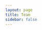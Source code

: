 ```yaml
---
layout: page
title: Team
sidebar: false
---
```

<script setup>
import {
  VPTeamPage,
  VPTeamPageTitle,
  VPTeamMembers,
  VPTeamPageSection
} from 'vitepress/theme'

const director = [
    {
        avatar: 'https://cdn.discordapp.com/avatars/271688304674471937/e29d97d1eb733dbbb3040671d09e8be1.webp?size=128',
        name: 'Elitefighter',
        title: 'Founder',
        links: [
            { icon: 'github', link: 'https://github.com/Masterspooni' },
            { icon: 'discord', link: 'https://discordapp.com/users/271688304674471937/' },
        ]
    },
]

const supervisor = [
    {
        avatar: 'https://cdn.discordapp.com/avatars/478599137563115520/49f8783229956455cc764198834e711d.webp?size=128',
        name: 'FINN',
        title: 'Lead Mapper',
        links: [
            { icon: 'discord', link: 'https://discordapp.com/users/478599137563115520/' },
        ]
    },
]

const artist = [
    {
        avatar: 'https://cdn.discordapp.com/avatars/540860975218163724/d6f5541116792884ee7a3aeee462e450.webp?size=128',
        name: 'Arthur Mottergan',
        title: 'Lead 3D Artist',
        links: [
            { icon: 'github', link: 'https://github.com/Simastrix' },
            { icon: 'discord', link: 'https://discordapp.com/users/540860975218163724/' },
        ]
    },
    {
        avatar: 'https://cdn.discordapp.com/avatars/158243778895937536/a_1858e49f686435f49d64d657d87522ef.gif?size=128',
        name: 'Mike',
        title: '3D Artist',
        links: [
            { icon: 'discord', link: 'https://discordapp.com/users/158243778895937536/' },
        ]
    },
    {
        avatar: 'https://cdn.discordapp.com/avatars/1033065913219555358/70f51bdc031fc05a47f6bfb428af89e4.webp?size=128',
        name: 'Howard',
        title: '3D Artist',
        links: [
            { icon: 'discord', link: 'https://discordapp.com/users/1033065913219555358/' },
        ]
    },
    {
        avatar: 'https://cdn.discordapp.com/avatars/335141940561575936/9f67e8070eabc252309b4a51b52f4784.webp?size=128',
        name: 'CoralStar',
        title: 'Junior 3D Artist',
        links: [
            { icon: 'discord', link: 'https://discordapp.com/users/335141940561575936/' },
        ]
    },
]

const developer = [
    {
        avatar: 'https://cdn.discordapp.com/avatars/549911000976195590/94bdab75a18e8191e71478bcc86e414d.webp?size=128',
        name: 'Emotion',
        title: 'Developer',
        links: [
            { icon: 'github', link: 'https://github.com/Emotion06' },
            { icon: 'discord', link: 'https://discordapp.com/users/549911000976195590/' },
        ]
    },
    {
        avatar: 'https://cdn.discordapp.com/avatars/352854698660724738/97f4a19413d024afb72a37aedf1c190d.webp?size=128',
        name: 'DrShwaggins',
        title: 'Developer',
        links: [
            { icon: 'discord', link: 'https://discordapp.com/users/352854698660724738/' },
        ]
    },
    {
        avatar: 'user.png',
        name: 'LeFruJohn',
        title: 'Developer',
        links: [
            { icon: 'discord', link: 'https://discordapp.com/users/893217081900802101/' },
        ]
    },
]

const mapper = [
    {
        avatar: 'https://cdn.discordapp.com/avatars/331861578842636301/d6afea1b6c57dfbf6f4dbbea1d4315b0.webp?size=128',
        name: 'Alina',
        title: 'Mapper',
        links: [
            { icon: 'discord', link: 'https://discordapp.com/users/331861578842636301/' },
        ]
    },
    {
        avatar: 'https://cdn.discordapp.com/avatars/355024108301582349/20065ddc60918ce09dde24fcbd78f514.webp?size=128',
        name: 'Leesh',
        title: 'Mapper',
        links: [
            { icon: 'discord', link: 'https://discordapp.com/users/355024108301582349/' },
        ]
    },
    {
        avatar: 'https://cdn.discordapp.com/avatars/404260740275503105/fa698d2e1131311ff6f8b28f99fcef80.webp?size=128',
        name: 'Sprudeli',
        title: 'Mapper',
        links: [
            { icon: 'discord', link: 'https://discordapp.com/users/404260740275503105/' },
        ]
    },
    {
        avatar: 'https://cdn.discordapp.com/avatars/274553699727310848/498c77a79393df52db811d744387e691.png?size=128',
        name: 'Cookee',
        title: 'Mapper',
        links: [
            { icon: 'discord', link: 'https://discordapp.com/users/274553699727310848/' },
        ]
    },
    {
        avatar: 'https://cdn.discordapp.com/avatars/198670591820038144/c4eabf1d18be73bf6c65d96be7eb6ea4.webp?size=128',
        name: 'starburns',
        title: 'Mapper',
        links: [
            { icon: 'discord', link: 'https://discordapp.com/users/198670591820038144/' },
        ]
    },
    {
        avatar: 'https://cdn.discordapp.com/avatars/381107972371251216/4fbcb48aaae153a2d846c5486d005fb7.png?size=128',
        name: 'Marin Fox',
        title: 'Mapper',
        links: [
            { icon: 'discord', link: 'https://discordapp.com/users/198670591820038144/' },
        ]
    },   
    {
        avatar: 'https://cdn.discordapp.com/avatars/884021556404166676/58879c9c805a550406a2610a3fa754eb.webp?size=128',
        name: 'αмηєѕια',
        title: 'Mapper',
        links: [
            { icon: 'discord', link: 'https://discordapp.com/users/198670591820038144/' },
        ]
    }, 
    {
        avatar: 'https://cdn.discordapp.com/avatars/73468826716471296/c98aedfca12cbd93af96ae2bd6ee4ea6.png?size=128',
        name: 'Lucy',
        title: 'Mapper',
        links: [
            { icon: 'discord', link: 'https://discordapp.com/users/73468826716471296/' },
        ]
    },   
    {
        avatar: 'https://cdn.discordapp.com/avatars/159394227787268096/9f22888753e98aac5e8055d14d0b2e9d.png?size=128',
        name: 'Jamilton',
        title: 'Mapper',
        links: [
            { icon: 'discord', link: 'https://discordapp.com/users/159394227787268096/' },
        ]
    }, 
    {
        avatar: 'https://cdn.discordapp.com/avatars/746266875058716702/c3c28a4ca78da1981b6958400450ddfb.png?size=128',
        name: '𝓑𝓾𝓷𝓷𝔂',
        title: 'Mapper',
        links: [
            { icon: 'discord', link: 'https://discordapp.com/users/746266875058716702/' },
        ]
    }, 
]
</script>

<VPTeamPage>
  <VPTeamPageTitle>
    <template #title>Our Team</template>
  </VPTeamPageTitle>

<VPTeamPageSection>
    <template #title>Director</template>
    <template #members>
     <VPTeamMembers size="medium" :members="director" />
    </template>
</VPTeamPageSection>

<VPTeamPageSection>
    <template #title>Supervisor</template>
    <template #members>
     <VPTeamMembers size="small" :members="supervisor" />
    </template>
</VPTeamPageSection>

  <VPTeamPageSection>
    <template #title>3D Artists</template>
    <template #members>
     <VPTeamMembers size="small" :members="artist" />
    </template>
  </VPTeamPageSection>

<VPTeamPageSection>
    <template #title>Developers</template>
    <template #members>
     <VPTeamMembers size="small" :members="developer" />
    </template>
</VPTeamPageSection>

  <VPTeamPageSection>
    <template #title>Mappers</template>
    <template #members>
     <VPTeamMembers size="small" :members="mapper" />
    </template>
  </VPTeamPageSection>
</VPTeamPage>